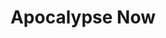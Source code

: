 ---
layout: post
title: Apocalypse Now
director: Francis Ford Coppola
year: 1979
cover: https://images.mubicdn.net/images/film/1537/cache-29806-1598979339/image-w1280.jpg
imdb250: true
cannes: true
sas: true
---